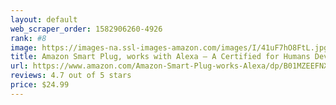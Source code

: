 ```yaml
---
layout: default 
﻿web_scraper_order: 1582906260-4926
rank: #8
image: https://images-na.ssl-images-amazon.com/images/I/41uF7hO8FtL.jpg
title: Amazon Smart Plug, works with Alexa – A Certified for Humans Device
url: https://www.amazon.com/Amazon-Smart-Plug-works-Alexa/dp/B01MZEEFNX/ref=zg_mw_amazon-devices_8?_encoding=UTF8&psc=1&refRID=HA8PT8MYS6XM4Z96RW7T
reviews: 4.7 out of 5 stars
price: $24.99 
---
```

